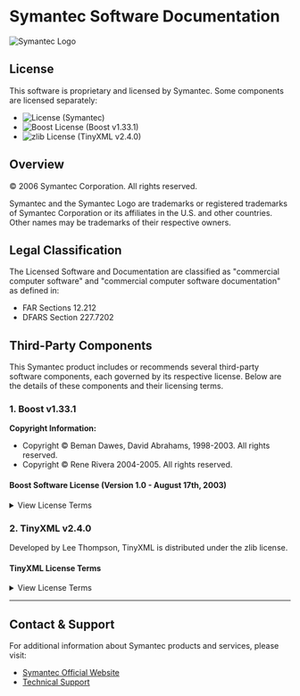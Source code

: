 # Symantec Software Documentation
![Symantec Logo](https://www.oracle.com/node/oce/storyhub/prod/api/v1.1/assets/CONTE61A92E0AC054245A3E2D4F77A644FBD/native/customerlogo-broadcom-clr.svg)


## License

This software is proprietary and licensed by Symantec. Some components are licensed separately:

- ![License](https://img.shields.io/badge/license-Proprietary-red) (Symantec)
- ![Boost License](https://img.shields.io/badge/License-Boost_1.0-blue.svg) (Boost v1.33.1)
- ![zlib License](https://img.shields.io/badge/License-Zlib-lightgrey.svg) (TinyXML v2.4.0)


## Overview
© 2006 Symantec Corporation. All rights reserved.

Symantec and the Symantec Logo are trademarks or registered trademarks of Symantec Corporation or its affiliates in the U.S. and other countries. Other names may be trademarks of their respective owners.

## Legal Classification
The Licensed Software and Documentation are classified as "commercial computer software" and "commercial computer software documentation" as defined in:
- FAR Sections 12.212
- DFARS Section 227.7202

## Third-Party Components
This Symantec product includes or recommends several third-party software components, each governed by its respective license. Below are the details of these components and their licensing terms.

### 1. Boost v1.33.1
**Copyright Information:**
- Copyright © Beman Dawes, David Abrahams, 1998-2003. All rights reserved.
- Copyright © Rene Rivera 2004-2005. All rights reserved.



#### Boost Software License (Version 1.0 - August 17th, 2003)

<details>
<summary>View License Terms</summary>

Permission is hereby granted, free of charge, to any person or organization obtaining a copy of the software and accompanying documentation covered by this license (the "Software") to use, reproduce, display, distribute, execute, and transmit the Software, and to prepare derivative works of the Software, and to permit third-parties to whom the Software is furnished to do so, all subject to the following:

The copyright notices in the Software and this entire statement, including the above license grant, this restriction and the following disclaimer, must be included in all copies of the Software, in whole or in part, and all derivative works of the Software, unless such copies or derivative works are solely in the form of machine-executable object code generated by a source language processor.

**Disclaimer:**  
THE SOFTWARE IS PROVIDED "AS IS", WITHOUT WARRANTY OF ANY KIND, EXPRESS OR IMPLIED, INCLUDING BUT NOT LIMITED TO THE WARRANTIES OF MERCHANTABILITY, FITNESS FOR A PARTICULAR PURPOSE, TITLE AND NON-INFRINGEMENT. IN NO EVENT SHALL THE COPYRIGHT HOLDERS OR ANYONE DISTRIBUTING THE SOFTWARE BE LIABLE FOR ANY DAMAGES OR OTHER LIABILITY, WHETHER IN CONTRACT, TORT OR OTHERWISE, ARISING FROM, OUT OF OR IN CONNECTION WITH THE SOFTWARE OR THE USE OR OTHER DEALINGS IN THE SOFTWARE.
</details>

### 2. TinyXML v2.4.0
Developed by Lee Thompson, TinyXML is distributed under the zlib license.

#### TinyXML License Terms
<details>
<summary>View License Terms</summary>

This software is provided 'as-is', without any express or implied warranty. In no event will the authors be held liable for any damages arising from the use of this software.

Permission is granted to anyone to use this software for any purpose, including commercial applications, and to alter it and redistribute it freely, subject to the following restrictions:

1. The origin of this software must not be misrepresented; you must not claim that you wrote the original software. If you use this software in a product, an acknowledgment in the product documentation would be appreciated but is not required.

2. Altered source versions must be plainly marked as such, and must not be misrepresented as being the original software.

3. This notice may not be removed or altered from any source distribution.
</details>

---

## Contact & Support
For additional information about Symantec products and services, please visit:
- [Symantec Official Website](https://www.symantec.com)
- [Technical Support](https://support.symantec.com)
